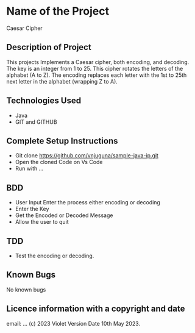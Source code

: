# Name of the Project
Caesar Cipher

## Description of Project
This projects Implements a Caesar cipher, both encoding, and decoding. The key is an integer from 1 to 25. This cipher rotates the letters of the alphabet (A to Z). The encoding replaces each letter with the 1st to 25th next letter in the alphabet (wrapping Z to A).
## Technologies Used
- Java
- GIT and GITHUB

## Complete Setup Instructions
- Git clone https://github.com/vnjuguna/sample-java-ip.git
- Open the cloned Code on Vs Code
- Run with ...
## BDD
- User Input Enter the process either encoding or decoding
- Enter the Key
- Get the Encoded or Decoded Message
- Allow the user to quit
## TDD
- Test the encoding or decoding.
## Known Bugs
No known bugs
## Licence information with a copyright and date
email: ...
(c) 2023 Violet Version Date 10th May 2023.